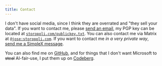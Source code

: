 ```yaml
---
title: Contact
---
```


I don't have social media, since I think they are overrated
and "they sell your data".
If you want to contact me, please
[send an email](mailto:jose@storopoli.com),
my PGP key can be located at [`storopoli.com/publickey.txt`](https://storopoli.com/publickey.txt).
You can also contact me via Matrix at [`@jose:storopoli.com`](https://matrix.to/#/@jose:storopoli.com).
If you want to contact me _in a very private way_,
[send me a SimpleX message](https://simplex.chat/contact#/?v=2-5&smp=smp%3A%2F%2FUkMFNAXLXeAAe0beCa4w6X_zp18PwxSaSjY17BKUGXQ%3D%40smp12.simplex.im%2FUXrwU_eqdgeHQ6HYehFs0s8VRHOr3k47%23%2F%3Fv%3D1-2%26dh%3DMCowBQYDK2VuAyEApVAYxmE0bpIIiPftNjehy4qOoa14ubyEGzbRX_BlO0w%253D%26srv%3Die42b5weq7zdkghocs3mgxdjeuycheeqqmksntj57rmejagmg4eor5yd.onion).

You can also find me on [GitHub](https://github.com/storopoli),
and for things that I don't want Microsoft to ~~steal~~ AI-fair-use,
I put them up on [Codeberg](https://codeberg.org/storopoli).
